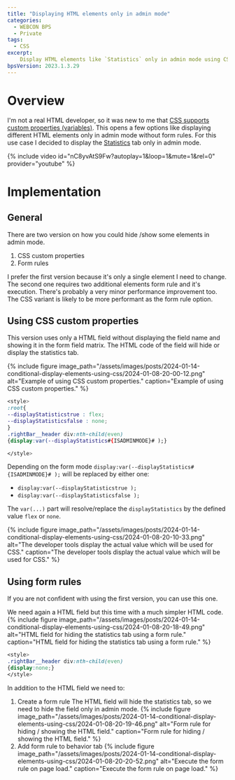 ```yaml
---
title: "Displaying HTML elements only in admin mode"
categories:
  - WEBCON BPS   
  - Private  
tags:    
  - CSS
excerpt:
    Display HTML elements like `Statistics` only in admin mode using CSS variables or form rules.
bpsVersion: 2023.1.3.29
---
```


# Overview  
I'm not a real HTML developer, so it was new to me that [CSS supports custom properties (variables)](https://developer.mozilla.org/en-US/docs/Web/CSS/Using_CSS_custom_properties#declaring_custom_properties). This opens a few options like displaying different HTML elements only in admin mode without form rules. For this use case I decided to display the [Statistics](https://docs.webcon.com/docs/2023R3/Studio/Workflow/Forms/Workflow_AttributeVis1/#4-standard-areas) tab only in admin mode.

{% include video id="nC8yvAtS9Fw?autoplay=1&loop=1&mute=1&rel=0" provider="youtube" %}



# Implementation
## General

There are two version on how you could hide /show some elements in admin mode. 
1. CSS custom properties
2. Form rules  

I prefer the first version because it's only a single element I need to change. The second one requires two additional elements form rule and it's execution. There's probably a very minor performance improvement too. The CSS variant is likely to be more performant as the form rule option.   

## Using CSS custom properties 
This version uses only a HTML field without displaying the field name and showing it in the form field matrix. The HTML code of the field will hide or display the statistics tab.

{% include figure image_path="/assets/images/posts/2024-01-14-conditional-display-elements-using-css/2024-01-08-20-00-12.png" alt="Example of using CSS custom properties." caption="Example of using CSS custom properties." %}


```css
<style> 
:root{
--displayStatisticstrue : flex;
--displayStatisticsfalse : none;
}
.rightBar__header div:nth-child(even)
{display:var(--displayStatistics#{ISADMINMODE}# );}

</style>
```

Depending on the form mode `display:var(--displayStatistics#{ISADMINMODE}# );` will be replaced by either one:
- `display:var(--displayStatisticstrue );`
- `display:var(--displayStatisticsfalse );`

The `var(...)` part will resolve/replace the `displayStatistics`  by the
defined value `flex` or `none`.

{% include figure image_path="/assets/images/posts/2024-01-14-conditional-display-elements-using-css/2024-01-08-20-10-33.png" alt="The developer tools display the actual value which will be used for CSS." caption="The developer tools display the actual value which will be used for CSS." %}

## Using form rules
If you are not confident with using the first version, you can use this one.

We need again a HTML field but this time with a much simpler HTML code.
{% include figure image_path="/assets/images/posts/2024-01-14-conditional-display-elements-using-css/2024-01-08-20-18-49.png" alt="HTML field for hiding the statistics tab using a form rule." caption="HTML field for hiding the statistics tab using a form rule." %}
```css
<style> 
.rightBar__header div:nth-child(even)
{display:none;}
</style>
 ```

In addition to the HTML field we need to:
1. Create a form rule
   The HTML field will hide the statistics tab, so we need to hide the field only in admin mode.
   {% include figure image_path="/assets/images/posts/2024-01-14-conditional-display-elements-using-css/2024-01-08-20-19-46.png" alt="Form rule for hiding / showing the HTML field." caption="Form rule for hiding / showing the HTML field." %}
2. Add form rule to behavior tab
   {% include figure image_path="/assets/images/posts/2024-01-14-conditional-display-elements-using-css/2024-01-08-20-20-52.png" alt="Execute the form rule on page load." caption="Execute the form rule on page load." %} 

